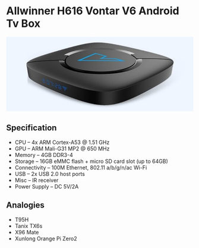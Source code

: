 # Allwinner H616 Vontar V6 Android Tv Box

<p align="center">
  <img width="600" height="200" src="./img/Vontar-V6-3.jpg">
</p>

## Specification

- CPU – 4x ARM Cortex-A53 @ 1.51 GHz
- GPU – ARM Mali-G31 MP2 @ 650 MHz
- Memory – 4GB DDR3-4
- Storage – 16GB eMMC flash + micro SD card slot (up to 64GB)
- Connectivity – 100M Ethernet, 802.11 a/b/g/n/ac Wi-Fi
- USB – 2x USB 2.0 host ports
- Misc – IR receiver
- Power Supply – DC 5V/2A

## Analogies

- T95H
- Tanix TX6s
- X96 Mate
- Xunlong Orange Pi Zero2
